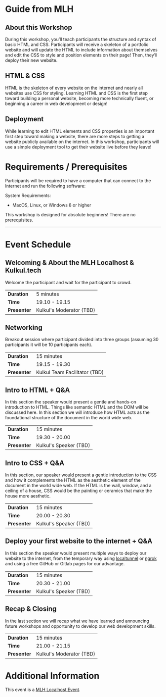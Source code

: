 # Guide from MLH
## About this Workshop

During this workshop, you’ll teach participants the structure and syntax of basic HTML and CSS. Participants will receive a skeleton of a portfolio website and will update the HTML to include information about themselves and edit the CSS to style and position elements on their page! Then, they’ll deploy their new website.

## HTML & CSS

HTML is the skeleton of every website on the internet and nearly all websites use CSS for styling. Learning HTML and CSS is the first step toward building a personal website, becoming more technically fluent, or beginning a career in web development or design!

## Deployment

While learning to edit HTML elements and CSS properties is an important first step toward making a website, there are more steps to getting a website publicly available on the internet. In this workshop, participants will use a simple deployment tool to get their website live before they leave!

# Requirements / Prerequisites

Participants will be required to have a computer that can connect to the Internet and run the following software:

System Requirements:

* MacOS, Linux, or Windows 8 or higher

This workshop is designed for absolute beginners! There are no prerequisites.

---

# Event Schedule

## Welcoming & About the MLH Localhost & Kulkul.tech

Welcome the participant and wait for the participant to crowd.

<table style="width:100%">
  <tr>
    <td><strong>Duration</strong></td>
    <td>5 minutes</td>
  </tr>
  <tr>
    <td><Strong>Time</Strong></td>
    <td>19.10 - 19.15</td>
  </tr>
  <tr>
    <td><strong>Presenter</strong></td>
    <td>Kulkul's Moderator (TBD)</td>
  </tr>
</table>

## Networking

Breakout session where participant divided into three groups (assuming 30 participants it will be 10 participants each).

<table style="width:100%">
  <tr>
    <td><strong>Duration</strong></td>
    <td>15 minutes</td>
  </tr>
  <tr>
    <td><Strong>Time</Strong></td>
    <td>19.15 - 19.30</td>
  </tr>
  <tr>
    <td><strong>Presenter</strong></td>
    <td>Kulkul Team Facilitator (TBD)</td>
  </tr>
</table>

## Intro to HTML + Q&A

In this section the speaker would present a gentle and hands-on introduction to HTML. Things like semantic HTML and the DOM will be discussed here. In this section we will introduce how HTML acts as the foundational structure of the document in the world wide web.

<table style="width:100%">
  <tr>
    <td><strong>Duration</strong></td>
    <td>15 minutes</td>
  </tr>
  <tr>
    <td><Strong>Time</Strong></td>
    <td>19.30 - 20.00</td>
  </tr>
  <tr>
    <td><strong>Presenter</strong></td>
    <td>Kulkul's Speaker (TBD)</td>
  </tr>
</table>

## Intro to CSS + Q&A

In this section, our speaker would present a gentle introduction to the CSS and how it complements the HTML as the aesthetic element of the document in the world wide web. If the HTML is the wall, window, and a ceiling of a house, CSS would be the painting or ceramics that make the house more aesthetic.

<table style="width:100%">
  <tr>
    <td><strong>Duration</strong></td>
    <td>15 minutes</td>
  </tr>
  <tr>
    <td><Strong>Time</Strong></td>
    <td>20.00 - 20.30</td>
  </tr>
  <tr>
    <td><strong>Presenter</strong></td>
    <td>Kulkul's Speaker (TBD)</td>
  </tr>
</table>

## Deploy your first website to the internet + Q&A

In this section the speaker would present multiple ways to deploy our website to the internet, from the temporary way using [localtunnel](https://localtunnel.github.io/www/) or [ngrok](https://ngrok.com/) and using a free GitHub or Gitlab pages for our advantage.

<table style="width:100%">
  <tr>
    <td><strong>Duration</strong></td>
    <td>15 minutes</td>
  </tr>
  <tr>
    <td><Strong>Time</Strong></td>
    <td>20.30 - 21.00</td>
  </tr>
  <tr>
    <td><strong>Presenter</strong></td>
    <td>Kulkul's Speaker (TBD)</td>
  </tr>
</table>

## Recap & Closing

In the last section we will recap what we have learned and announcing future workshops and opportunity to develop our web development skills.

<table style="width:100%">
  <tr>
    <td><strong>Duration</strong></td>
    <td>15 minutes</td>
  </tr>
  <tr>
    <td><Strong>Time</Strong></td>
    <td>21.00 - 21.15</td>
  </tr>
  <tr>
    <td><strong>Presenter</strong></td>
    <td>Kulkul's Moderator (TBD)</td>
  </tr>
</table>

# Additional Information

This event is a [MLH Localhost Event](https://localhost.mlh.io/activities/build-first-website/).

